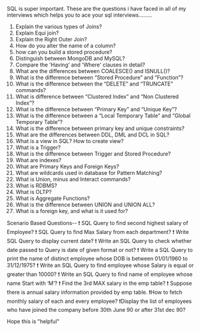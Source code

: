 SQL is super important. These are the questions i have faced in all of my interviews which helps you to ace your sql interviews.........

1. Explain the various types of Joins?
2. Explain Equi join?
3. Explain the Right Outer Join?
4. How do you alter the name of a column?
5. how can you build a stored procedure?
6. Distinguish between MongoDB and MySQL?
7. Compare the 'Having' and 'Where' clauses in detail?
8. What are the differences between COALESCE() and ISNULL()?
9. What is the difference between “Stored Procedure” and “Function”?
10. What is the difference between the “DELETE” and “TRUNCATE” commands?
11. What is difference between “Clustered Index” and “Non Clustered Index”?
12. What is the difference between “Primary Key” and “Unique Key”?
13. What is the difference between a “Local Temporary Table” and “Global Temporary Table”?
14. What is the difference between primary key and unique constraints?
15. What are the differences between DDL, DML and DCL in SQL?
16. What is a view in SQL? How to create view?
17. What is a Trigger?
18. What is the difference between Trigger and Stored Procedure?
19. What are indexes?
20. What are Primary Keys and Foreign Keys?
21. What are wildcards used in database for Pattern Matching?
22. What is Union, minus and Interact commands?
23. What is RDBMS?
24. What is OLTP?
25. What is Aggregate Functions?
26. What is the difference between UNION and UNION ALL?
27. What is a foreign key, and what is it used for?

Scenario Based Questions--
❗ SQL Query to find second highest salary of Employee?
❗ SQL Query to find Max Salary from each department?
❗ Write SQL Query to display current date?
❗ Write an SQL Query to check whether date passed to Query is date of given format or not?
❗ Write a SQL Query to print the name of distinct employee whose DOB is between 01/01/1960 to 31/12/1975?
❗ Write an SQL Query to find employee whose Salary is equal or greater than 10000?
❗ Write an SQL Query to find name of employee whose name Start with ‘M’?
❗ Find the 3rd MAX salary in the emp table?
❗ Suppose there is annual salary information provided by emp table.
❗How to fetch monthly salary of each and every employee?
❗Display the list of employees who have joined the company before 30th June 90 or after 31st dec 90?

Hope this is "helpful" 

